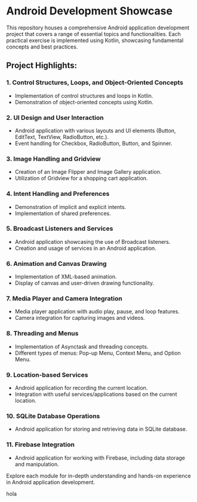 # Android Development Showcase

This repository houses a comprehensive Android application development project that covers a range of essential topics and functionalities. Each practical exercise is implemented using Kotlin, showcasing fundamental concepts and best practices.

## Project Highlights:

### 1. Control Structures, Loops, and Object-Oriented Concepts
- Implementation of control structures and loops in Kotlin.
- Demonstration of object-oriented concepts using Kotlin.

### 2. UI Design and User Interaction
- Android application with various layouts and UI elements (Button, EditText, TextView, RadioButton, etc.).
- Event handling for Checkbox, RadioButton, Button, and Spinner.

### 3. Image Handling and Gridview
- Creation of an Image Flipper and Image Gallery application.
- Utilization of Gridview for a shopping cart application.

### 4. Intent Handling and Preferences
- Demonstration of implicit and explicit intents.
- Implementation of shared preferences.

### 5. Broadcast Listeners and Services
- Android application showcasing the use of Broadcast listeners.
- Creation and usage of services in an Android application.

### 6. Animation and Canvas Drawing
- Implementation of XML-based animation.
- Display of canvas and user-driven drawing functionality.

### 7. Media Player and Camera Integration
- Media player application with audio play, pause, and loop features.
- Camera integration for capturing images and videos.

### 8. Threading and Menus
- Implementation of Asynctask and threading concepts.
- Different types of menus: Pop-up Menu, Context Menu, and Option Menu.

### 9. Location-based Services
- Android application for recording the current location.
- Integration with useful services/applications based on the current location.

### 10. SQLite Database Operations
- Android application for storing and retrieving data in SQLite database.

### 11. Firebase Integration
- Android application for working with Firebase, including data storage and manipulation.

Explore each module for in-depth understanding and hands-on experience in Android application development.

hola